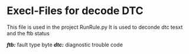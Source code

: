 # Execl-Files for decode DTC
This file is used in the project RunRule.py
It is used to deconde dtc tesxt and the ftb status

***ftb:*** fault type byte
***dtc:*** diagnostic trouble code
